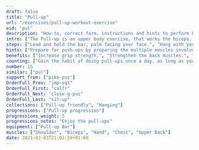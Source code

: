```yaml
---
draft: false
title: "Pull-up"
url: "/exercises/pull-up-workout-exercise"
eid: "pul"
description: "How-to, correct form, instructions and hints to perform Pull-up. Similar exercises and video demo"
intro: ["The Pull-up is an upper body exercise, that works the biceps, triceps, forearms, wrists, grip strength, lats, shoulders, back and core. Many consider the pull-up one of the best bodyweight exercises..", "The very first pull-up requires some training and preparation.."]
steps: ["Lead and hold the bar, palm facing your face.", "Hang with your arms fully extended. Bend knees if your feet touch the ground.", "Engage your shoulders, back and core, and lift until your chin is above the bar, or until your chest touches the bar.", "Slowly extend your arms, until completely extended again.", "Never pull-up without warm-up."]
hints: ["Prepare for push-ups by preparing the multiple muscles involved. See the 'pull-up friendly' and 'pull-up progression' collections.", "Do not neglect the beginning of the pull-up, specially if you have a low bar (say a door one). Start with your arms fully extend, even if you need to bend the knees.", "Don't swing, keep your core engaged."]
benefits: ["Increase grip strength.", "Strengthen the back muscles.", "Strengthen arm and shoulders.", "Improve explosiveness and balance."]
counting: ["Gain the habit of doing pull-ups once a day, as long as you pass on a pull-up bar.", "Define a number of pull-ups for a period (month, year) and keep a log of them.", "If you can do a pull-up, or do less then 5, count also the pull-up-friendly exercises."]
number: 15
similar: ["pul"]
support_from: ["pike-pus"]
OrderFull_Prev: "jmp-sqt"
OrderFull_First: "calfr"
OrderFull_Next: "close-g-pus"
OrderFull_Last: "sit-up"
collections: ["Pull-up friendly", "Hanging"]
progressions: ["Pull-up progression"]
progressions_weight: 5
progressions_notes: "Enjoy the pull-ups"
equipment: ["Pull-up Bar"]
muscles: ["Shoulder", "Biceps", "Hand", "Chest", "Upper Back"]
date: 2021-03-03T21:02:59+01:00
---
```

